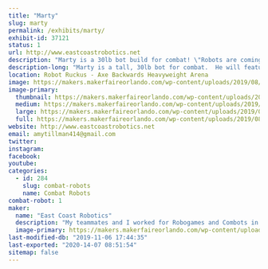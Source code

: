 ```yaml
---
title: "Marty"
slug: marty
permalink: /exhibits/marty/
exhibit-id: 37121
status: 1
url: http://www.eastcoastrobotics.net
description: "Marty is a 30lb bot build for combat! \"Robots are coming to take our jobs!\" Marty used to be a humble cart collector at the local grocery store but now bigger and smarter robots have come to take his job and he wants revenge for the little guy!"
description-long: "Marty is a tall, 30lb bot for combat.  He will feature a lifter and exceptional mobility for his size.  Inspired by the post-apocalyptic shopping cart collectors from Target and Grocery stores.  His height an big eyes will surely be a crowd-pleaser :) We are very excited to bring this bot out into the world for the first time!"
location: Robot Ruckus - Axe Backwards Heavyweight Arena
image: https://makers.makerfaireorlando.com/wp-content/uploads/2019/08/marty-Headshot-1-1024x543.jpg
image-primary:
  thumbnail: https://makers.makerfaireorlando.com/wp-content/uploads/2019/08/marty-Headshot-1-150x150.jpg
  medium: https://makers.makerfaireorlando.com/wp-content/uploads/2019/08/marty-Headshot-1-300x159.jpg
  large: https://makers.makerfaireorlando.com/wp-content/uploads/2019/08/marty-Headshot-1-1024x543.jpg
  full: https://makers.makerfaireorlando.com/wp-content/uploads/2019/08/marty-Headshot-1.jpg
website: http://www.eastcoastrobotics.net
email: amytillman414@gmail.com
twitter: 
instagram: 
facebook: 
youtube: 
categories:
  - id: 284
    slug: combat-robots
    name: Combat Robots
combat-robot: 1
maker:
  name: "East Coast Robotics"
  description: "My teammates and I worked for Robogames and Combots in the Bay Area for 14 years (pitrunner, arena builders, arena wranglers, safety crew and head judge) we work the Winter Challenge in Brazil and competed in Battlebots with a 60lb bot 2000-2004 and I am currently one of the fabricators, pit crew as well as transport drone driver for Tombstone in Battlebots.  Our team, East Coast Robotics, led by two of our lead designers/fabricators: Michael Thombs and Steve Rys, even introduced airborne combat to the arena in 2013 on Discovery's \"Killer Robots\" with a quadcopter style flame-shooting bot!  We are educators and always looking for opportunities to bring something new and creative (and fun) to the sport mainly to expose the youngsters to just how exciting engineering is when it collides with creativity :)"
  image-primary: https://makers.makerfaireorlando.com/wp-content/uploads/2019/08/mauler5150-1024x1024.jpg
last-modified-db: "2019-11-06 17:44:35"
last-exported: "2020-14-07 08:51:54"
sitemap: false
---
```

